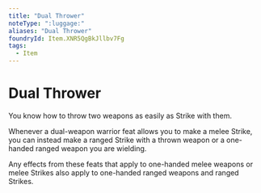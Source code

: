 ```yaml
---
title: "Dual Thrower"
noteType: ":luggage:"
aliases: "Dual Thrower"
foundryId: Item.XNR5QgBkJllbv7Fg
tags:
  - Item
---
```


# Dual Thrower

You know how to throw two weapons as easily as Strike with them.

Whenever a dual-weapon warrior feat allows you to make a melee Strike, you can instead make a ranged Strike with a thrown weapon or a one-handed ranged weapon you are wielding.

Any effects from these feats that apply to one-handed melee weapons or melee Strikes also apply to one-handed ranged weapons and ranged Strikes.
